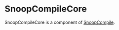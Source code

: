 # SnoopCompileCore

SnoopCompileCore is a component of [SnoopCompile](https://github.com/timholy/SnoopCompile.jl).
